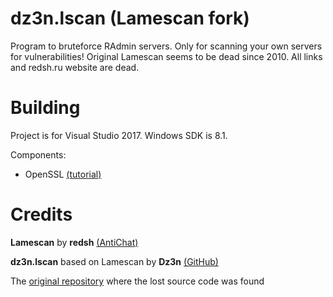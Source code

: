 # dz3n.lscan (Lamescan fork)

Program to bruteforce RAdmin servers. Only for scanning your own servers for vulnerabilities!
Original Lamescan seems to be dead since 2010. All links and redsh.ru website are dead.

# Building

Project is for Visual Studio 2017. Windows SDK is 8.1.

Components:

- OpenSSL [(tutorial)](http://developer.covenanteyes.com/building-openssl-for-visual-studio/)

# Credits

**Lamescan** by **redsh** [(AntiChat)](https://forum.antichat.ru/members/121094/) 

**dz3n.lscan** based on Lamescan by **Dz3n** [(GitHub)](https://github.com/feel-the-dz3n)

The [original repository](https://github.com/Vulnerability-scanner/lscan3_CLI_src) where the lost source code was found
